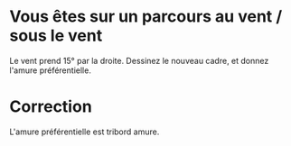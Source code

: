# Vous êtes sur un parcours au vent / sous le vent
Le vent prend 15° par la droite. Dessinez le nouveau cadre, et donnez l'amure préférentielle.

# Correction
L'amure préférentielle est tribord amure.